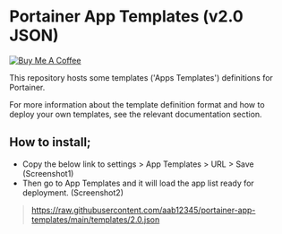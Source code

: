 # Portainer App Templates (v2.0 JSON)
<a href="https://www.buymeacoffee.com/aab12345" target="_blank"><img src="https://lounge-group.co.uk/by-me-a-coffee.png" alt="Buy Me A Coffee"></a>

This repository hosts some templates ('Apps Templates') definitions for Portainer.

For more information about the template definition format and how to deploy your own templates, see the relevant documentation section.

## How to install;
- Copy the below link to settings > App Templates > URL > Save (Screenshot1)
- Then go to App Templates and it will load the app list ready for deployment. (Screenshot2)
> https://raw.githubusercontent.com/aab12345/portainer-app-templates/main/templates/2.0.json
